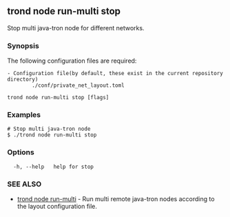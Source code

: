 ## trond node run-multi stop

Stop multi java-tron node for different networks.

### Synopsis

The following configuration files are required:

	- Configuration file(by default, these exist in the current repository directory)
			./conf/private_net_layout.toml



```
trond node run-multi stop [flags]
```

### Examples

```
# Stop multi java-tron node
$ ./trond node run-multi stop

```

### Options

```
  -h, --help   help for stop
```

### SEE ALSO

* [trond node run-multi](trond_node_run-multi.md)	 - Run multi remote java-tron nodes according to the layout configuration file.
